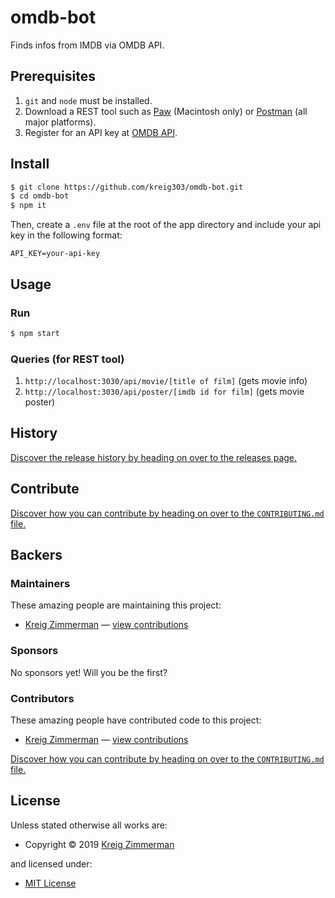 <!-- TITLE/ -->

<h1>omdb-bot</h1>

<!-- /TITLE -->


<!-- BADGES/ -->



<!-- /BADGES -->


<!-- DESCRIPTION/ -->

Finds infos from IMDB via OMDB API.

<!-- /DESCRIPTION -->


## Prerequisites

1. `git` and `node` must be installed.
2. Download a REST tool such as [Paw](https://paw.cloud) (Macintosh only) or [Postman](https://www.getpostman.com) (all major platforms).
3. Register for an API key at [OMDB API](https://www.omdbapi.com/apikey.aspx).

## Install

```sh
$ git clone https://github.com/kreig303/omdb-bot.git
$ cd omdb-bot
$ npm it
```

Then, create a `.env` file at the root of the app directory and include your api key in the following format:

```
API_KEY=your-api-key
```

## Usage

### Run

```sh
$ npm start
```

### Queries (for REST tool)

1. ```http://localhost:3030/api/movie/[title of film]``` (gets movie info)
2. ```http://localhost:3030/api/poster/[imdb id for film]``` (gets movie poster)

<!-- HISTORY/ -->

<h2>History</h2>

<a href="https://github.com/kreig303/omdb-bot/releases">Discover the release history by heading on over to the releases page.</a>

<!-- /HISTORY -->


<!-- CONTRIBUTE/ -->

<h2>Contribute</h2>

<a href="https://github.com/kreig303/omdb-bot/blob/master/CONTRIBUTING.md#files">Discover how you can contribute by heading on over to the <code>CONTRIBUTING.md</code> file.</a>

<!-- /CONTRIBUTE -->


<!-- BACKERS/ -->

<h2>Backers</h2>

<h3>Maintainers</h3>

These amazing people are maintaining this project:

<ul><li><a href="https://github.com/kreig303">Kreig Zimmerman</a> — <a href="https://github.com/kreig303/omdb-bot/commits?author=kreig303" title="View the GitHub contributions of Kreig Zimmerman on repository kreig303/omdb-bot">view contributions</a></li></ul>

<h3>Sponsors</h3>

No sponsors yet! Will you be the first?



<h3>Contributors</h3>

These amazing people have contributed code to this project:

<ul><li><a href="https://github.com/kreig303">Kreig Zimmerman</a> — <a href="https://github.com/kreig303/omdb-bot/commits?author=kreig303" title="View the GitHub contributions of Kreig Zimmerman on repository kreig303/omdb-bot">view contributions</a></li></ul>

<a href="https://github.com/kreig303/omdb-bot/blob/master/CONTRIBUTING.md#files">Discover how you can contribute by heading on over to the <code>CONTRIBUTING.md</code> file.</a>

<!-- /BACKERS -->


<!-- LICENSE/ -->

<h2>License</h2>

Unless stated otherwise all works are:

<ul><li>Copyright &copy; 2019 <a href="https://github.com/kreig303">Kreig Zimmerman</a></li></ul>

and licensed under:

<ul><li><a href="http://spdx.org/licenses/MIT.html">MIT License</a></li></ul>

<!-- /LICENSE -->
